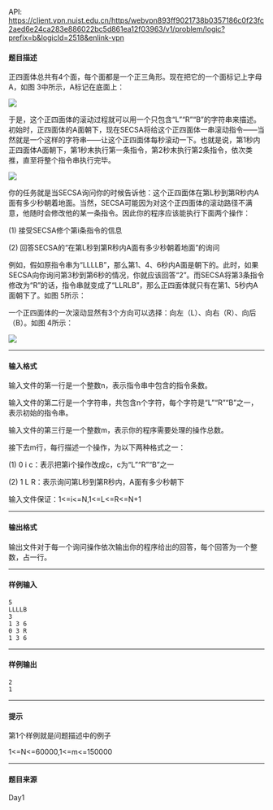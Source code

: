 API: https://client.vpn.nuist.edu.cn/https/webvpn893ff9021738b0357186c0f23fc2aed6e24ca283e886022bc5d861ea12f03963/v1/problem/logic?prefix=b&logicId=2518&enlink-vpn

#### 题目描述

正四面体总共有4个面，每个面都是一个正三角形。现在把它的一个面标记上字母A，如图 3中所示，A标记在底面上：

![](../file/2518_0.jpg)

于是，这个正四面体的滚动过程就可以用一个只包含“L”“R”“B”的字符串来描述。初始时，正四面体的A面朝下，现在SECSA将给这个正四面体一串滚动指令——当然就是一个这样的字符串——让这个正四面体每秒滚动一下。也就是说，第1秒内正四面体A面朝下，第1秒末执行第一条指令，第2秒末执行第2条指令，依次类推，直至将整个指令串执行完毕。

![](../file/2518_1.jpg)

你的任务就是当SECSA询问你的时候告诉他：这个正四面体在第L秒到第R秒内A面有多少秒朝着地面。当然，SECSA可能因为对这个正四面体的滚动路径不满意，他随时会修改他的某一条指令。因此你的程序应该能执行下面两个操作：

(1) 接受SECSA修个第i条指令的信息

(2) 回答SECSA的“在第L秒到第R秒内A面有多少秒朝着地面”的询问

例如，假如原指令串为“LLLLB”，那么第1、4、6秒内A面是朝下的。此时，如果SECSA向你询问第3秒到第6秒的情况，你就应该回答“2”。而SECSA将第3条指令修改为“R”的话，指令串就变成了“LLRLB”，那么正四面体就只有在第1、5秒内A面朝下了。如图 5所示：

一个正四面体的一次滚动显然有3个方向可以选择：向左（L）、向右（R）、向后（B）。如图 4所示：

![](../file/2518_2.jpg)

---

#### 输入格式

输入文件的第一行是一个整数n，表示指令串中包含的指令条数。

输入文件的第二行是一个字符串，共包含n个字符，每个字符是“L”“R”“B”之一，表示初始的指令串。

输入文件的第三行是一个整数m，表示你的程序需要处理的操作总数。

接下去m行，每行描述一个操作，为以下两种格式之一：

(1) 0 i c：表示把第i个操作改成c，c为“L”“R”“B”之一

(2) 1 L R：表示询问第L秒到第R秒内，A面有多少秒朝下

输入文件保证：1<=i<=N,1<=L<=R<=N+1

---

#### 输出格式

输出文件对于每一个询问操作依次输出你的程序给出的回答，每个回答为一个整数，占一行。

---

#### 样例输入
```
5
LLLLB
3
1 3 6
0 3 R
1 3 6

```

---

#### 样例输出
```
2
1

```

---

#### 提示

第1个样例就是问题描述中的例子

1<=N<=60000,1<=m<=150000

---

#### 题目来源

Day1
